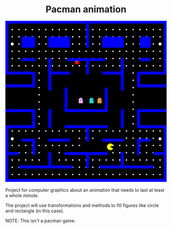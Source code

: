 <div align="center">
    <h1><strong>Pacman animation</strong></h1>
    <img title="screenshot" alt="system" src="./pacman.png">
</div>

Project for computer graphics about an animation that needs
to last at least a whole minute.

The project will use transformations and methods to fill figures like circle
and rectangle (in this case).

NOTE: This isn't a pacman game.

